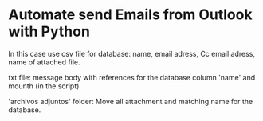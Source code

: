 # Automate send Emails from Outlook with Python

In this case use csv file for database: name, email adress, Cc email adress, name of attached file. 

txt file: message body with references for the database column 'name' and mounth (in the script)

'archivos adjuntos' folder: Move all attachment and matching name for the database. 
